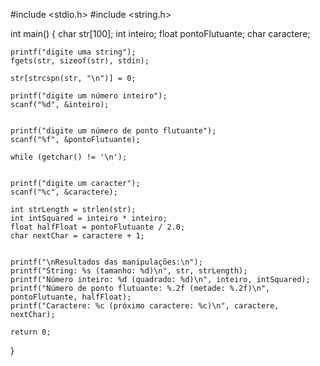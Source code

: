#include <stdio.h>
#include <string.h>

int main() {
    char str[100];
    int inteiro;
    float pontoFlutuante;
    char caractere;

    
    printf("digite uma string");
    fgets(str, sizeof(str), stdin);
    
    str[strcspn(str, "\n")] = 0;

    printf("digite um número inteiro");
    scanf("%d", &inteiro);

    
    printf("digite um número de ponto flutuante");
    scanf("%f", &pontoFlutuante);

    while (getchar() != '\n');

    
    printf("digite um caracter");
    scanf("%c", &caractere);
    
    int strLength = strlen(str);
    int intSquared = inteiro * inteiro; 
    float halfFloat = pontoFlutuante / 2.0;
    char nextChar = caractere + 1; 

    
    printf("\nResultados das manipulações:\n");
    printf("String: %s (tamanho: %d)\n", str, strLength);
    printf("Número inteiro: %d (quadrado: %d)\n", inteiro, intSquared);
    printf("Número de ponto flutuante: %.2f (metade: %.2f)\n", pontoFlutuante, halfFloat);
    printf("Caractere: %c (próximo caractere: %c)\n", caractere, nextChar);

    return 0;
}
